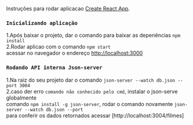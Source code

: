 Instruções para rodar aplicacao [Create React App](https://github.com/facebook/create-react-app).


### `Inicializando aplicação`

1.Após baixar o projeto, dar o comando para baixar as depenências `npm install` <br />
2.Rodar aplicao com o comando  `npm start` <br />
acessar no navegador o endereço [http://localhost:3000](http://localhost:3000) 

### `Rodando API interna Json-server`
1.Na raiz do seu projeto dar o comando `json-server --watch db.json --port 3004`<br/>
2.caso der erro  `comando não conhecido pelo cmd`, instalar o json-serve globalmente<br/>
comando `npm install -g json-server`,   rodar o comando novamente `json-server --watch db.json --port`  <br/>
para conferir os dados retornados acessar [http://localhost:3004/filmes]


